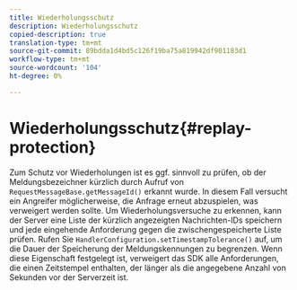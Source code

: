 ```yaml
---
title: Wiederholungsschutz
description: Wiederholungsschutz
copied-description: true
translation-type: tm+mt
source-git-commit: 89bdda1d4bd5c126f19ba75a819942df901183d1
workflow-type: tm+mt
source-wordcount: '104'
ht-degree: 0%

---
```



# Wiederholungsschutz{#replay-protection}

Zum Schutz vor Wiederholungen ist es ggf. sinnvoll zu prüfen, ob der Meldungsbezeichner kürzlich durch Aufruf von `RequestMessageBase.getMessageId()` erkannt wurde. In diesem Fall versucht ein Angreifer möglicherweise, die Anfrage erneut abzuspielen, was verweigert werden sollte. Um Wiederholungsversuche zu erkennen, kann der Server eine Liste der kürzlich angezeigten Nachrichten-IDs speichern und jede eingehende Anforderung gegen die zwischengespeicherte Liste prüfen. Rufen Sie `HandlerConfiguration.setTimestampTolerance()` auf, um die Dauer der Speicherung der Meldungskennungen zu begrenzen. Wenn diese Eigenschaft festgelegt ist, verweigert das SDK alle Anforderungen, die einen Zeitstempel enthalten, der länger als die angegebene Anzahl von Sekunden vor der Serverzeit ist.

